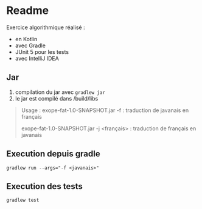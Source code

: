 # Readme
Exercice algorithmique réalisé :
* en Kotlin
* avec Gradle
* JUnit 5 pour les tests
* avec IntelliJ IDEA

## Jar
1. compilation du jar avec `gradlew jar`
2. le jar est compilé dans /build/libs
> Usage : 
>  exope-fat-1.0-SNAPSHOT.jar -f <javanais> : traduction de javanais en français
>
>  exope-fat-1.0-SNAPSHOT.jar -j <français> : traduction de français en javanais

## Execution depuis gradle
`gradlew run --args="-f <javanais>"`

## Execution des tests
`gradlew test`